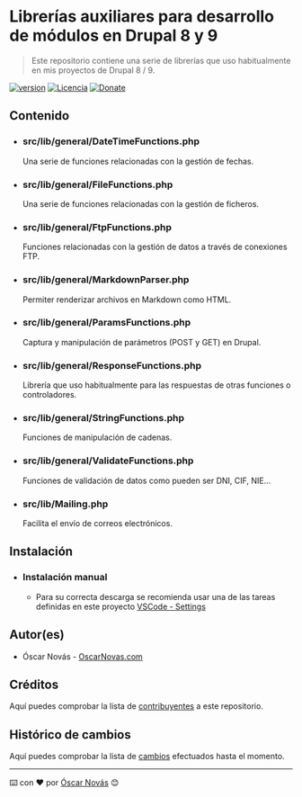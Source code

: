 Librerías auxiliares para desarrollo de módulos en Drupal 8 y 9
===

>Este repositorio contiene una serie de librerías que uso habitualmente en mis
>proyectos de Drupal 8 / 9.

[![version][version-badge]][changelog]
[![Licencia][license-badge]][license]
[![Donate][donate-badge]][donate-url]

## Contenido

* ### src/lib/general/DateTimeFunctions.php
  Una serie de funciones relacionadas con la gestión de fechas.

* ### src/lib/general/FileFunctions.php
  Una serie de funciones relacionadas con la gestión de ficheros.

* ### src/lib/general/FtpFunctions.php
  Funciones relacionadas con la gestión de datos a través de conexiones FTP.

* ### src/lib/general/MarkdownParser.php
  Permiter renderizar archivos en Markdown como HTML.

* ### src/lib/general/ParamsFunctions.php
  Captura y manipulación de parámetros (POST y GET) en Drupal.

* ### src/lib/general/ResponseFunctions.php
  Librería que uso habitualmente para las respuestas de otras funciones o
  controladores.

* ### src/lib/general/StringFunctions.php
  Funciones de manipulación de cadenas.

* ### src/lib/general/ValidateFunctions.php
  Funciones de validación de datos como pueden ser DNI, CIF, NIE...

* ### src/lib/Mailing.php
  Facilita el envío de correos electrónicos.

## Instalación

* ### Instalación manual

  * Para su correcta descarga se recomienda usar una de las tareas definidas en
    este proyecto [VSCode - Settings](https://github.com/oscarnovasf/VSCode-settings)

## Autor(es)
- Óscar Novás - [OscarNovas.com][mi-web]

## Créditos
Aquí puedes comprobar la lista de [contribuyentes][contributors]
a este repositorio.

## Histórico de cambios
Aquí puedes comprobar la lista de [cambios][changelog] efectuados hasta el
momento.

---
⌨️ con ❤️ por [Óscar Novás][mi-web] 😊

[mi-web]: https://oscarnovas.com "for developers"

[version]: v0.0.6
[version-badge]: https://img.shields.io/badge/version-0.0.6-blue.svg

[license]: LICENSE.md
[license-badge]: https://img.shields.io/github/license/oscarnovasf/drupal-aux-libraries "Leer la licencia"

[changelog]: CHANGELOG.md "Histórico de cambios"
[contributors]: https://github.com/oscarnovasf/drupal-aux-libraries/contributors "Ver contribuyentes"

[donate-badge]: https://img.shields.io/badge/Donate-PayPal-green.svg
[donate-url]: https://paypal.me/oscarnovasf "Haz una donación"
